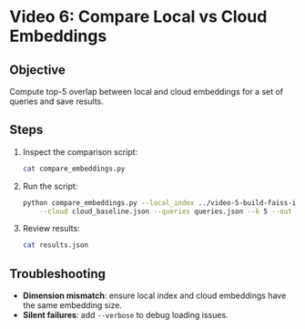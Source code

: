 # Video 6: Compare Local vs Cloud Embeddings

## Objective
Compute top-5 overlap between local and cloud embeddings for a set of queries and save results.

## Steps

1. Inspect the comparison script:
   ```bash
   cat compare_embeddings.py
   ```
2. Run the script:
   ```bash
   python compare_embeddings.py --local_index ../video-5-build-faiss-index-knn-retrieval/index.faiss \
       --cloud cloud_baseline.json --queries queries.json --k 5 --out results.json
   ```
3. Review results:
   ```bash
   cat results.json
   ```

## Troubleshooting

- **Dimension mismatch**: ensure local index and cloud embeddings have the same embedding size.
- **Silent failures**: add `--verbose` to debug loading issues.
